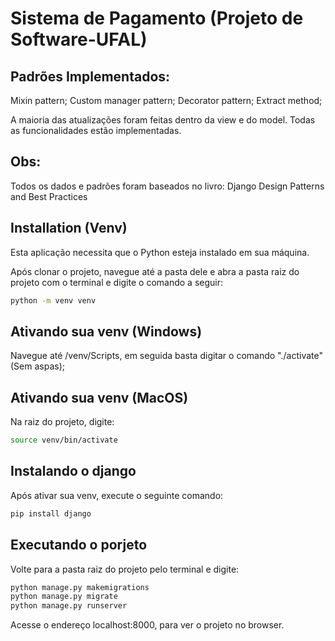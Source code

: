 # Sistema de Pagamento (Projeto de Software-UFAL)


## Padrões Implementados:

Mixin pattern; 
Custom manager pattern;
Decorator pattern;
Extract method;

A maioria das atualizações foram feitas dentro da view e do model.
Todas as funcionalidades estão implementadas.

## Obs:

Todos os dados e padrões foram baseados no livro: Django Design Patterns and Best Practices

## Installation (Venv)

Esta aplicação necessita que o Python esteja instalado em sua máquina.

Após clonar o projeto, navegue até a pasta dele e abra a pasta raiz do projeto com o terminal e digite o comando a seguir:
```sh
python -m venv venv
```


## Ativando sua venv (Windows)

Navegue até /venv/Scripts, em seguida basta digitar o comando "./activate" (Sem aspas);
 
## Ativando sua venv (MacOS)

Na raiz do projeto, digite: 

```sh
source venv/bin/activate
```
 
## Instalando o django

Após ativar sua venv, execute o seguinte comando:
```sh
pip install django
```

## Executando o porjeto

Volte para a pasta raiz do projeto pelo terminal e digite:
```sh
python manage.py makemigrations
python manage.py migrate
python manage.py runserver
```

Acesse o endereço localhost:8000, para ver o projeto no browser.




